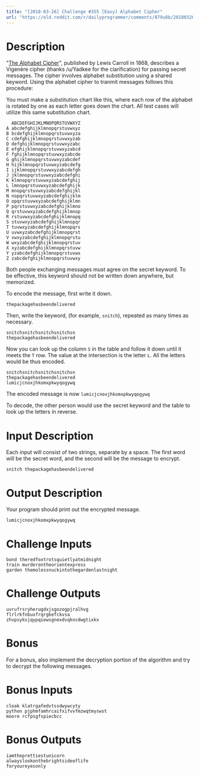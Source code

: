 ```yaml
---
title: "[2018-03-26] Challenge #355 [Easy] Alphabet Cipher"
url: "https://old.reddit.com/r/dailyprogrammer/comments/879u8b/20180326_challenge_355_easy_alphabet_cipher/"
---
```


# Description

"[The Alphabet Cipher](https://en.wikipedia.org/wiki/The_Alphabet_Cipher)", published by Lewis Carroll in 1868, describes a Vigenère cipher (thanks /u/Yadkee for the clarification) for passing secret messages.  The cipher involves alphabet substitution using a shared keyword.  Using the alphabet cipher to tranmit messages follows this procedure:

You must make a substitution chart like this, where each row of the alphabet is rotated by one as each letter goes down the chart.  All test cases will utilize this same substitution chart.

      ABCDEFGHIJKLMNOPQRSTUVWXYZ
    A abcdefghijklmnopqrstuvwxyz
    B bcdefghijklmnopqrstuvwxyza
    C cdefghijklmnopqrstuvwxyzab
    D defghijklmnopqrstuvwxyzabc
    E efghijklmnopqrstuvwxyzabcd
    F fghijklmnopqrstuvwxyzabcde
    G ghijklmnopqrstuvwxyzabcdef
    H hijklmnopqrstuvwxyzabcdefg
    I ijklmnopqrstuvwxyzabcdefgh
    J jklmnopqrstuvwxyzabcdefghi
    K klmnopqrstuvwxyzabcdefghij
    L lmnopqrstuvwxyzabcdefghijk
    M mnopqrstuvwxyzabcdefghijkl
    N nopqrstuvwxyzabcdefghijklm
    O opqrstuvwxyzabcdefghijklmn
    P pqrstuvwxyzabcdefghijklmno
    Q qrstuvwxyzabcdefghijklmnop
    R rstuvwxyzabcdefghijklmnopq
    S stuvwxyzabcdefghijklmnopqr
    T tuvwxyzabcdefghijklmnopqrs
    U uvwxyzabcdefghijklmnopqrst
    V vwxyzabcdefghijklmnopqrstu
    W wxyzabcdefghijklmnopqrstuv
    X xyzabcdefghijklmnopqrstuvw
    Y yzabcdefghijklmnopqrstuvwx
    Z zabcdefghijklmnopqrstuvwxy

Both people exchanging messages must agree on the secret keyword.  To be effective, this keyword should not be written down anywhere, but memorized.

To encode the message, first write it down.

    thepackagehasbeendelivered

Then, write the keyword, (for example, `snitch`), repeated as many times as necessary.

    snitchsnitchsnitchsnitchsn
    thepackagehasbeendelivered

 Now you can look up the column `S` in the table and follow it down until it meets the `T` row. The value at the intersection is the letter `L`. All the letters would be thus encoded.
    
    snitchsnitchsnitchsnitchsn
    thepackagehasbeendelivered
    lumicjcnoxjhkomxpkwyqogywq

The encoded message is now `lumicjcnoxjhkomxpkwyqogywq`

To decode, the other person would use the secret keyword and the table to look up the letters in reverse.

# Input Description
Each input will consist of two strings, separate by a space.  The first word will be the secret word, and the second will be the message to encrypt.

    snitch thepackagehasbeendelivered

# Output Description
Your program should print out the encrypted message.

    lumicjcnoxjhkomxpkwyqogywq

# Challenge Inputs
    
    bond theredfoxtrotsquietlyatmidnight
    train murderontheorientexpress
    garden themolessnuckintothegardenlastnight
    
# Challenge Outputs

    uvrufrsryherugdxjsgozogpjralhvg
    flrlrkfnbuxfrqrgkefckvsa
    zhvpsyksjqypqiewsgnexdvqkncdwgtixkx
    
# Bonus
For a bonus, also implement the decryption portion of the algorithm and try to decrypt the following messages.

# Bonus Inputs

    cloak klatrgafedvtssdwywcyty
    python pjphmfamhrcaifxifvvfmzwqtmyswst
    moore rcfpsgfspiecbcc

# Bonus Outputs

    iamtheprettiestunicorn
    alwayslookonthebrightsideoflife
    foryoureyesonly
